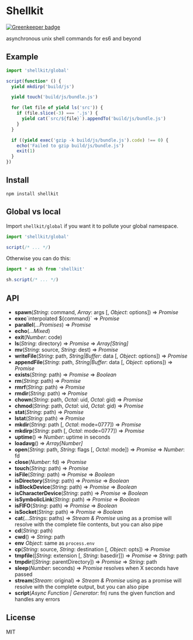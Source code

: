 # Shellkit

[![Greenkeeper badge](https://badges.greenkeeper.io/devTristan/shellkit.svg)](https://greenkeeper.io/)

asynchronous unix shell commands for es6 and beyond

## Example

```javascript
import 'shellkit/global'

script(function* () {
  yield mkdirp('build/js')

  yield touch('build/js/bundle.js')

  for (let file of yield ls('src')) {
    if (file.slice(-3) === '.js') {
      yield cat(`src/${file}`).appendTo('build/js/bundle.js')
    }
  }

  if ((yield exec('gzip -k build/js/bundle.js').code) !== 0) {
    echo('Failed to gzip build/js/bundle.js')
    exit(1)
  }
})
```

## Install

```console
npm install shellkit
```

## Global vs local

Import `shellkit/global` if you want it to pollute your global namespace.

```javascript
import 'shellkit/global'

script(/* ... */)
```

Otherwise you can do this:

```javascript
import * as sh from 'shellkit'

sh.script(/* ... */)
```

## API

* **spawn**(*String*: command, *Array*: args [, *Object*: options]) => *Promise*
* **exec**\`interpolated ${command}\` => *Promise*
* **parallel**(...*Promises*) => *Promise*
* **echo**(...*Mixed*)
* **exit**(*Number*: code)
* **ls**(*String*: directory) => *Promise* => *Array[String]*
* **mv**(*String*: source, *String*: dest) => *Promise*
* **writeFile**(*String*: path, *String|Buffer*: data [, *Object*: options]) => *Promise*
* **appendFile**(*String*: path, *String|Buffer*: data [, *Object*: options]) => *Promise*
* **exists**(*String*: path) => *Promise* => *Boolean*
* **rm**(*String*: path) => *Promise*
* **rmrf**(*String*: path) => *Promise*
* **rmdir**(*String*: path) => *Promise*
* **chown**(*String*: path, *Octal*: uid, *Octal*: gid) => *Promise*
* **chmod**(*String*: path, *Octal*: uid, *Octal*: gid) => *Promise*
* **stat**(*String*: path) => *Promise*
* **lstat**(*String*: path) => *Promise*
* **mkdir**(*String*: path [, *Octal*: mode=0777]) => *Promise*
* **mkdirp**(*String*: path [, *Octal*: mode=0777]) => *Promise*
* **uptime**() => *Number*: uptime in seconds
* **loadavg**() => *Array[Number]*
* **open**(*String*: path, *String*: flags [, *Octal*: mode]) => *Promise* => *Number*: fd
* **close**(*Number*: fd) => *Promise*
* **touch**(*String*: path) => *Promise*
* **isFile**(*String*: path) => *Promise* => *Boolean*
* **isDirectory**(*String*: path) => *Promise* => *Boolean*
* **isBlockDevice**(*String*: path) => *Promise* => *Boolean*
* **isCharacterDevice**(*String*: path) => *Promise* => *Boolean*
* **isSymbolicLink**(*String*: path) => *Promise* => *Boolean*
* **isFIFO**(*String*: path) => *Promise* => *Boolean*
* **isSocket**(*String*: path) => *Promise* => *Boolean*
* **cat**(...*Strings*: paths) => *Stream & Promise* using as a promise will resolve with the complete file contents, but you can also pipe
* **cd**(*String*: path)
* **cwd**() => *String*: path
* **env** *Object*: same as `process.env`
* **cp**(*String*: source, *String*: destination [, *Object*: opts]) => *Promise*
* **tmpfile**([*String*: extension [, *String*: basedir]]) => *Promise* => *String*: path
* **tmpdir**([*String*: parentDirectory]) => *Promise* => *String*: path
* **sleep**(*Number*: seconds) => *Promise* resolves when X seconds have passed
* **stream**(*Stream*: original) => *Stream & Promise* using as a promise will resolve with the complete output, but you can also pipe
* **script**(*Async Function | Generator*: fn) runs the given function and handles any errors

## License

MIT
